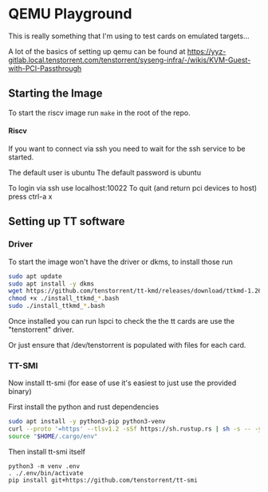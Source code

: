 # QEMU Playground

This is really something that I'm using to test cards on emulated targets...

A lot of the basics of setting up qemu can be found at https://yyz-gitlab.local.tenstorrent.com/tenstorrent/syseng-infra/-/wikis/KVM-Guest-with-PCI-Passthrough

## Starting the Image

To start the riscv image run `make` in the root of the repo.

#### Riscv

If you want to connect via ssh you need to wait for the ssh service to be started.

The default user is ubuntu
The default password is ubuntu

To login via ssh use localhost:10022
To quit (and return pci devices to host) press ctrl-a x

## Setting up TT software

### Driver

To start the image won't have the driver or dkms, to install those run

```bash
sudo apt update
sudo apt install -y dkms
wget https://github.com/tenstorrent/tt-kmd/releases/download/ttkmd-1.26/install_ttkmd_1.26.bash
chmod +x ./install_ttkmd_*.bash
sudo ./install_ttkmd_*.bash
```

Once installed you can run lspci to check the the tt cards are use the "tenstorrent" driver.

Or just ensure that /dev/tenstorrent is populated with files for each card.

### TT-SMI

Now install tt-smi (for ease of use it's easiest to just use the provided binary)

First install the python and rust dependencies

```bash
sudo apt install -y python3-pip python3-venv
curl --proto '=https' --tlsv1.2 -sSf https://sh.rustup.rs | sh -s -- -y
source "$HOME/.cargo/env"
```

Then install tt-smi itself

```
python3 -m venv .env
. ./.env/bin/activate
pip install git+https://github.com/tenstorrent/tt-smi
```

